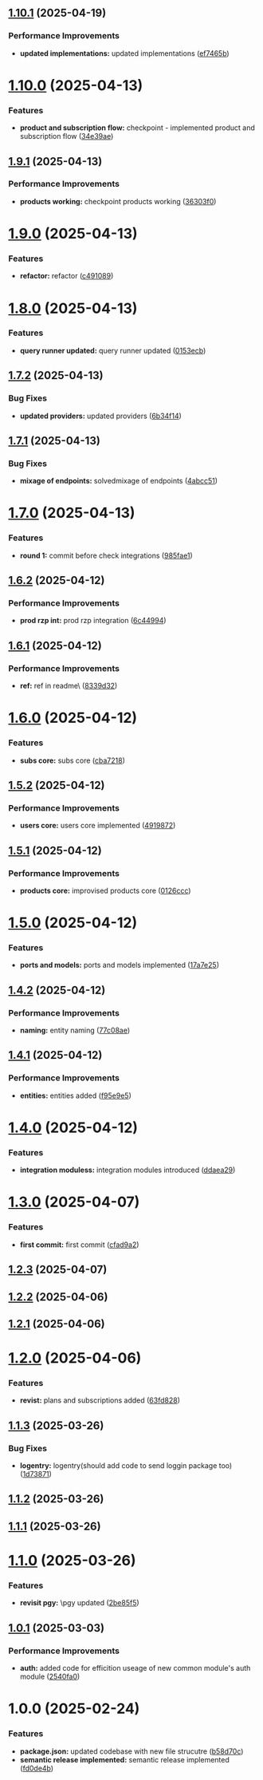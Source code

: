 ## [1.10.1](https://github.com/leocodeio-njs/njs-pgy/compare/v1.10.0...v1.10.1) (2025-04-19)


### Performance Improvements

* **updated implementations:** updated implementations ([ef7465b](https://github.com/leocodeio-njs/njs-pgy/commit/ef7465b1a57828dedbb7fb0d6d6a99999bae38de))

# [1.10.0](https://github.com/leocodeio-njs/njs-pgy/compare/v1.9.1...v1.10.0) (2025-04-13)


### Features

* **product and subscription flow:** checkpoint - implemented product and subscription flow ([34e39ae](https://github.com/leocodeio-njs/njs-pgy/commit/34e39ae51616fd41e543821f07d18d3e27c5b171))

## [1.9.1](https://github.com/leocodeio-njs/njs-pgy/compare/v1.9.0...v1.9.1) (2025-04-13)


### Performance Improvements

* **products  working:** checkpoint products  working ([36303f0](https://github.com/leocodeio-njs/njs-pgy/commit/36303f05f145d51c65eaa7d1d59cbfd9656fc2e0))

# [1.9.0](https://github.com/leocodeio-njs/njs-pgy/compare/v1.8.0...v1.9.0) (2025-04-13)


### Features

* **refactor:** refactor ([c491089](https://github.com/leocodeio-njs/njs-pgy/commit/c4910899d70a5d1ab67bb09b902298c65e701755))

# [1.8.0](https://github.com/leocodeio-njs/njs-pgy/compare/v1.7.2...v1.8.0) (2025-04-13)


### Features

* **query runner updated:** query runner updated ([0153ecb](https://github.com/leocodeio-njs/njs-pgy/commit/0153ecbac1025c0e9e9e4586873b13574fad639c))

## [1.7.2](https://github.com/leocodeio-njs/njs-pgy/compare/v1.7.1...v1.7.2) (2025-04-13)


### Bug Fixes

* **updated providers:** updated providers ([6b34f14](https://github.com/leocodeio-njs/njs-pgy/commit/6b34f14f54376f66c35bd4a3891c40752ee9fe09))

## [1.7.1](https://github.com/leocodeio-njs/njs-pgy/compare/v1.7.0...v1.7.1) (2025-04-13)


### Bug Fixes

* **mixage of endpoints:** solvedmixage of endpoints ([4abcc51](https://github.com/leocodeio-njs/njs-pgy/commit/4abcc516974b760d0736c86d38736f0fe0418af6))

# [1.7.0](https://github.com/leocodeio-njs/njs-pgy/compare/v1.6.2...v1.7.0) (2025-04-13)


### Features

* **round 1:** commit before check integrations ([985fae1](https://github.com/leocodeio-njs/njs-pgy/commit/985fae14e9c0cb08122d3a7f859656907e1bb1d7))

## [1.6.2](https://github.com/leocodeio-njs/njs-pgy/compare/v1.6.1...v1.6.2) (2025-04-12)


### Performance Improvements

* **prod rzp int:** prod rzp integration ([6c44994](https://github.com/leocodeio-njs/njs-pgy/commit/6c44994ec244cf6fd392b592c5f6cb91a077fbd9))

## [1.6.1](https://github.com/leocodeio-njs/njs-pgy/compare/v1.6.0...v1.6.1) (2025-04-12)


### Performance Improvements

* **ref:** ref in readme\ ([8339d32](https://github.com/leocodeio-njs/njs-pgy/commit/8339d32a1144daf1184e4e0cbbb504eb8b48b8b3))

# [1.6.0](https://github.com/leocodeio-njs/njs-pgy/compare/v1.5.2...v1.6.0) (2025-04-12)


### Features

* **subs core:** subs core ([cba7218](https://github.com/leocodeio-njs/njs-pgy/commit/cba7218aa2412beb7f1cfd09248e442b08574b0a))

## [1.5.2](https://github.com/leocodeio-njs/njs-pgy/compare/v1.5.1...v1.5.2) (2025-04-12)


### Performance Improvements

* **users  core:** users  core implemented ([4919872](https://github.com/leocodeio-njs/njs-pgy/commit/4919872f30b94b6b9200dd977295982deccc33c7))

## [1.5.1](https://github.com/leocodeio-njs/njs-pgy/compare/v1.5.0...v1.5.1) (2025-04-12)


### Performance Improvements

* **products core:** improvised products core ([0126ccc](https://github.com/leocodeio-njs/njs-pgy/commit/0126cccd4badb6da323126d3da23dc5dc95b092b))

# [1.5.0](https://github.com/leocodeio-njs/njs-pgy/compare/v1.4.2...v1.5.0) (2025-04-12)


### Features

* **ports and models:** ports and models implemented ([17a7e25](https://github.com/leocodeio-njs/njs-pgy/commit/17a7e255253cd9f9750f7933f898153e48e20656))

## [1.4.2](https://github.com/leocodeio-njs/njs-pgy/compare/v1.4.1...v1.4.2) (2025-04-12)


### Performance Improvements

* **naming:** entity naming ([77c08ae](https://github.com/leocodeio-njs/njs-pgy/commit/77c08ae4538ff9eeca9814876a0f7ee6d7aee077))

## [1.4.1](https://github.com/leocodeio-njs/njs-pgy/compare/v1.4.0...v1.4.1) (2025-04-12)


### Performance Improvements

* **entities:** entities added ([f95e9e5](https://github.com/leocodeio-njs/njs-pgy/commit/f95e9e59ab8af43cdf54a0ec9c3d32bfb5b1278e))

# [1.4.0](https://github.com/leocodeio-njs/njs-pgy/compare/v1.3.0...v1.4.0) (2025-04-12)


### Features

* **integration moduless:** integration modules introduced ([ddaea29](https://github.com/leocodeio-njs/njs-pgy/commit/ddaea29b277a823559872ee2b83693a6deaf2b5b))

# [1.3.0](https://github.com/leocodeio-njs/njs-pgy/compare/v1.2.3...v1.3.0) (2025-04-07)


### Features

* **first commit:** first commit ([cfad9a2](https://github.com/leocodeio-njs/njs-pgy/commit/cfad9a2ec396e5d1adf9d13da3890d53781ea097))

## [1.2.3](https://github.com/leocodeio-njs/njs-pgy/compare/v1.2.2...v1.2.3) (2025-04-07)

## [1.2.2](https://github.com/leocodeio-njs/njs-pgy/compare/v1.2.1...v1.2.2) (2025-04-06)

## [1.2.1](https://github.com/leocodeio-njs/njs-pgy/compare/v1.2.0...v1.2.1) (2025-04-06)

# [1.2.0](https://github.com/leocodeio-njs/njs-pgy/compare/v1.1.3...v1.2.0) (2025-04-06)

### Features

- **revist:** plans and subscriptions added ([63fd828](https://github.com/leocodeio-njs/njs-pgy/commit/63fd82832faed3f44797d6397a46aa161d115626))

## [1.1.3](https://github.com/leocodeio-njs/njs-pgy/compare/v1.1.2...v1.1.3) (2025-03-26)

### Bug Fixes

- **logentry:** logentry(should add code to send loggin package too) ([1d73871](https://github.com/leocodeio-njs/njs-pgy/commit/1d738712047bc91b2b19ef1be5ef7a36b00f169c))

## [1.1.2](https://github.com/leocodeio-njs/njs-pgy/compare/v1.1.1...v1.1.2) (2025-03-26)

## [1.1.1](https://github.com/leocodeio-njs/njs-pgy/compare/v1.1.0...v1.1.1) (2025-03-26)

# [1.1.0](https://github.com/leocodeio-njs/njs-pgy/compare/v1.0.0...v1.1.0) (2025-03-26)

### Features

- **revisit pgy:** \pgy updated ([2be85f5](https://github.com/leocodeio-njs/njs-pgy/commit/2be85f5e780aa1ee84082b8fc1d07d61bfce6f82))

## [1.0.1](https://github-work/NAPL-Everest/pgy/compare/v1.0.0...v1.0.1) (2025-03-03)

### Performance Improvements

- **auth:** added code for efficition useage of new common module's auth module ([2540fa0](https://github-work/NAPL-Everest/pgy/commit/2540fa00820b09beb4a07c6269f07bdc5b30c28d))

# 1.0.0 (2025-02-24)

### Features

- **package.json:** updated codebase with new file strucutre ([b58d70c](https://github-work/NAPL-Everest/pgy/commit/b58d70c166a92e01b2c9ff8943b260292f338450))
- **semantic release implemented:** semantic release implemented ([fd0de4b](https://github-work/NAPL-Everest/pgy/commit/fd0de4b55a78c1cc6f8550c27dc22a91dcab4390))
